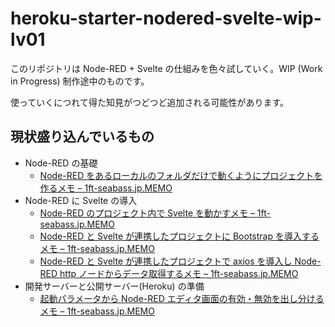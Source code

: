 # heroku-starter-nodered-svelte-wip-lv01

このリポジトリは Node-RED + Svelte の仕組みを色々試していく。WIP (Work in Progress) 制作途中のものです。

使っていくにつれて得た知見がつどつど追加される可能性があります。

## 現状盛り込んでいるもの

- Node-RED の基礎
  - [Node\-RED をあるローカルのフォルダだけで動くようにプロジェクトを作るメモ – 1ft\-seabass\.jp\.MEMO](https://www.1ft-seabass.jp/memo/2021/09/01/node-red-per-launch-project-setting-run-command-static/)
- Node-RED に Svelte の導入
  - [Node\-RED のプロジェクト内で Svelte を動かすメモ – 1ft\-seabass\.jp\.MEMO](https://www.1ft-seabass.jp/memo/2021/09/14/node-red-and-svelte-collaboration-basic/)
  - [Node\-RED と Svelte が連携したプロジェクトに Bootstrap を導入するメモ – 1ft\-seabass\.jp\.MEMO](https://www.1ft-seabass.jp/memo/2021/09/15/node-red-and-svelte-and-bootstrap-collaboration-basic/)
  - [Node\-RED と Svelte が連携したプロジェクトで axios を導入し Node\-RED http ノードからデータ取得するメモ – 1ft\-seabass\.jp\.MEMO](https://www.1ft-seabass.jp/memo/2021/09/16/node-red-and-svelte-and-axios-collaboration-basic/)
- 開発サーバーと公開サーバー(Heroku) の準備
  - [起動パラメータから Node\-RED エディタ画面の有効・無効を出し分けるメモ – 1ft\-seabass\.jp\.MEMO](https://www.1ft-seabass.jp/memo/2021/09/17/node-red-switch-editor-access/)
